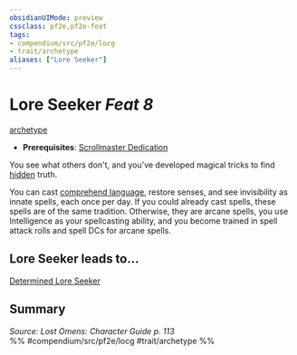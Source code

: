 ```yaml
---
obsidianUIMode: preview
cssclass: pf2e,pf2e-feat
tags:
- compendium/src/pf2e/locg
- trait/archetype
aliases: ["Lore Seeker"]
---
```

# Lore Seeker  *Feat 8*  
[archetype](archetype.md "Archetype Feat Trait")  

- **Prerequisites**: [Scrollmaster Dedication](scrollmaster-dedication-locg.md)

You see what others don't, and you've developed magical tricks to find [hidden](conditions.md#Hidden) truth.

You can cast [comprehend language](comprehend-language.md), restore senses, and see invisibility as innate spells, each once per day. If you could already cast spells, these spells are of the same tradition. Otherwise, they are arcane spells, you use Intelligence as your spellcasting ability, and you become trained in spell attack rolls and spell DCs for arcane spells.

## Lore Seeker leads to...

[Determined Lore Seeker](determined-lore-seeker-lopsg.md)

## Summary

*Source: Lost Omens: Character Guide p. 113*  
%% #compendium/src/pf2e/locg #trait/archetype %%